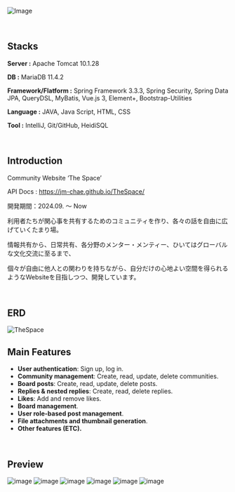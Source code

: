 ![Image](https://github.com/user-attachments/assets/8c8bfcde-4472-4f60-bb57-b1ef8d7e228a)

<br>

Stacks
---

**Server :** Apache Tomcat 10.1.28 

**DB :** MariaDB 11.4.2

**Framework/Flatform :** Spring Framework 3.3.3, Spring Security, Spring Data JPA, QueryDSL, MyBatis, Vue.js 3, Element+, Bootstrap-Utilities 

**Language :** JAVA, Java Script, HTML, CSS

**Tool :** IntelliJ, Git/GitHub, HeidiSQL

<br>

Introduction
---

Community Website ‘The Space’

API Docs : https://jm-chae.github.io/TheSpace/

開発期間：2024.09. ～ Now

利用者たちが関心事を共有するためのコミュニティを作り、各々の話を自由に広げていくたまり場。

情報共有から、日常共有、各分野のメンター・メンティー、ひいてはグローバルな文化交流に至るまで、

個々が自由に他人との関わりを持ちながら、自分だけの心地よい空間を得られるようなWebsiteを目指しつつ、開発しています。

<br>

ERD
---
![TheSpace](https://github.com/user-attachments/assets/72e8d780-3802-4e39-b7fb-4e2107b0f248)

Main Features
---
- **User authentication**: Sign up, log in.  
- **Community management**: Create, read, update, delete communities.  
- **Board posts**: Create, read, update, delete posts.  
- **Replies & nested replies**: Create, read, delete replies.  
- **Likes**: Add and remove likes.  
- **Board management**.  
- **User role-based post management**.  
- **File attachments and thumbnail generation**.  
- **Other features (ETC).**  

<br>

Preview
---

![image](https://github.com/user-attachments/assets/2e0b871b-476d-46b1-9658-fec64ec68e4f)
![image](https://github.com/user-attachments/assets/297b1327-6508-4a51-9b1b-029b0ad84496)
![image](https://github.com/user-attachments/assets/59924917-dfde-4534-ac49-d2c83ca2faa4)
![image](https://github.com/user-attachments/assets/ef81f588-6c3a-45ed-b00e-bdf05ff1d5ae)
![image](https://github.com/user-attachments/assets/738f3e90-343d-4214-9917-04d51fb5ea75)
![image](https://github.com/user-attachments/assets/6dbf07f2-d977-46c5-b90d-d194953856ff)

